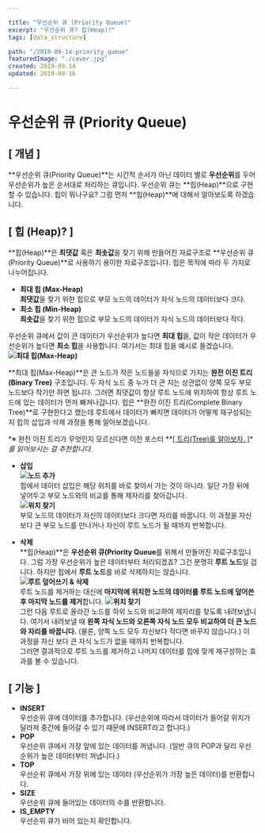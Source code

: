 ```yaml
---

title: "우선순위 큐 (Priority Queue)"
excerpt: "우선순위 큐? 힙(Heap)?"
tags: [data_structure]

path: "/2019-09-14-priority_queue"
featuredImage: "./cover.jpg"
created: 2019-09-14
updated: 2019-09-16

---
```


# 우선순위 큐 (Priority Queue)

## \[ 개념 \]  
  **우선순위 큐(Priority Queue)**는 시간적 순서가 아닌 데이터 별로 **우선순위**를 두어 우선순위가 높은 순서대로 처리하는 큐입니다. 우선순위 큐는 **힙(Heap)**으로 구현할 수 있습니다. 힙이 뭐나구요? 그럼 먼저 **힙(Heap)**에 대해서 알아보도록 하겠습니다.    
  
## \[ 힙 (Heap)? \]  
  **힙(Heap)**은  **최댓값** 혹은 **최솟값**을 찾기 위해 만들어진 자료구조로 **우선순위 큐 (Priority Queue)**로 사용하기 용이한 자료구조입니다. 힙은 목적에 따라 두 가지로 나누어집니다.  
  * **최대 힙 (Max-Heap)**  
    **최댓값**을 찾기 위한 힙으로 부모 노드의 데이터가 자식 노드의 데이터보다 크다.  
  * **최소 힙 (Min-Heap)**  
    **최솟값**을 찾기 위한 힙으로 부모 노드의 데이터가 자식 노드의 데이터보다 작다.  


  우선순위 큐에서 값이 큰 데이터가 우선순위가 높다면 **최대 힙**을, 값이 작은 데이터가 우선순위가 높다면 **최소 힙**을 사용합니다. 여기서는 최대 힙을 예시로 들겠습니다.  
  **![최대 힙(Max-Heap)]({{site.page_url}}/assets/img/priority_queue_max_heap.png)**  
  
  **최대 힙(Max-Heap)**은 큰 노드가 작은 노드들을 자식으로 가지는 **완전 이진 트리(Binary Tree)** 구조입니다. 두 자식 노드 중 누가 더 큰 지는 상관없이 양쪽 모두 부모 노드보다 작기만 하면 됩니다. 그러면 최댓값이 항상 루트 노드에 위치하여 항상 루트 노드에 있는 데이터가 먼저 빠져나갑니다. 힙은 **완전 이진 트리(Complete Binary Tree)**로 구현한다고 했는데 루트에서 데이터가 빠지면 데이터가 어떻게 재구성되는지 힙의 삽입과 삭제 과정을 통해 알아보겠습니다.  
  
  *※ 완전 이진 트리가 무엇인지 모르신다면 이전 포스터 **[\[ 트리(Tree)를 알아보자. \]](https://goo-gy.github.io/tree/)**를 읽어보시는 걸 추천합니다.*  
  
  * **삽입**  
    **![노드 추가]({{site.page_url}}/assets/img/priority_queue_heap_push.png)**  
    힙에서 데이터 삽입은 해당 위치를 바로 찾아서 가는 것이 아니라. 일단 가장 뒤에 넣어두고 부모 노드와의 비교를 통해 제자리를 찾아갑니다.  
    **![위치 찾기]({{site.page_url}}/assets/img/priority_queue_heap_move_up.png)**  
    부모 노드의 데이터가 자신의 데이터보다 크다면 자리를 바꿉니다. 이 과정을 자신 보다 큰 부모 노드를 만나거나 자신이 루트 노드가 될 때까지 반복합니다.
    
  * **삭제**  
    **힙(Heap)**은 **우선순위 큐(Priority Queue**를 위해서 만들어진 자료구조입니다. 그럼 가장 우선순위가 높은 데이터부터 처리되겠죠? 그건 분명히 **루트 노드**일 겁니다. 하지만 힙에서 **루트 노드**를 바로 삭제하지는 않습니다.  
    **![루트 덮어쓰기 & 삭제]({{site.page_url}}/assets/img/priority_queue_heap_copy_remove.png)**   
    루트 노드를 제거하는 대신에 **마지막에 위치한 노드의 데이터를 루트 노드에 덮어쓴 후 마지막 노드를 제거**합니다. 
    **![위치 찾기]({{site.page_url}}/assets/img/priority_queue_heap_move_down.png)**  
    그런 다음 루트로 올라간 노드를 하위 노드와 비교하여 제자리를 찾도록 내려보냅니다. 여기서 내려보낼 때 **왼쪽 자식 노드와 오른쪽 자식 노드 모두 비교하여 더 큰 노드와 자리를 바꿉니다.** (물론, 양쪽 노드 모두 자신보다 작다면 바꾸지 않습니다.) 이 과정을 자신 보다 큰 자식 노드가 없을 때까지 반복합니다.  
    그러면 결과적으로 루트 노드를 제거하고 나머지 데이터를 힙에 맞게 재구성하는 효과를 볼 수 있습니다.  
  
## \[ 기능 \]  
  * **INSERT**  
    우선순위 큐에 데이터를 추가합니다. (우선순위에 따라서 데이터가 들어갈 위치가 달라져 중간에 들어갈 수 있기 때문에 INSERT라고 합니다.)  
  * **POP**  
    우선순위 큐에서 가장 앞에 있는 데이터를 꺼냅니다. (일반 큐의 POP과 달리 우선순위가 높은 데이터부터 꺼냅니다.)  
  * **TOP**  
    우선순위 큐에서 가장 위에 있는 데이터 (우선순위가 가장 높은 데이터)를 반환합니다.  
  * **SIZE**  
    우선순위 큐에 들어있는 데이터의 수를 반환합니다.  
  * **IS_EMPTY**  
    우선순위 큐가 비어 있는지 확인합니다.  
